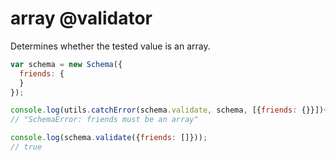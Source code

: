 array @validator
================

Determines whether the tested value is an array.

```javascript
var schema = new Schema({
  friends: {
  }
});

console.log(utils.catchError(schema.validate, schema, [{friends: {}}])+'');
// "SchemaError: friends must be an array"

console.log(schema.validate({friends: []}));
// true
```

